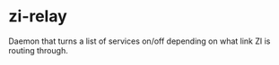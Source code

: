 zi-relay
========

Daemon that turns a list of services on/off
depending on what link ZI is routing through.
